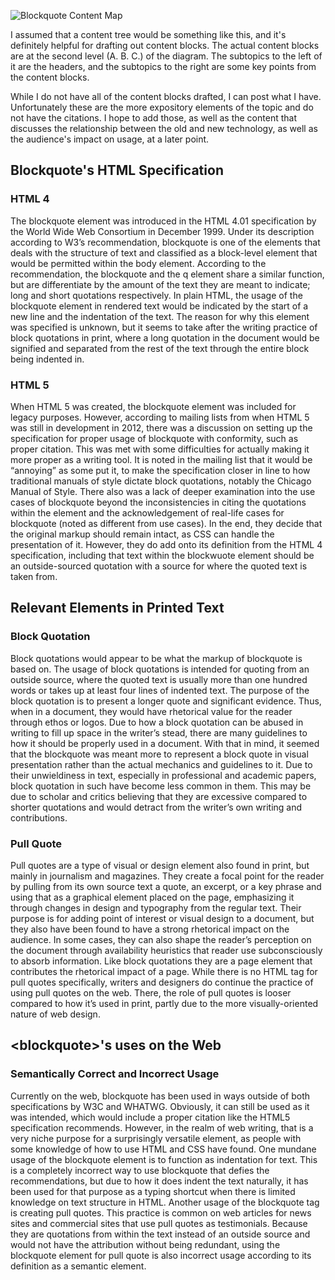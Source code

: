 ![Blockquote Content Map]({{site.baseurl}}/http://i.imgur.com/fEfZm1s.png)

I assumed that a content tree would be something like this, and it's definitely helpful for drafting out content blocks. The actual content blocks are at the second level (A. B. C.) of the diagram. The subtopics to the left of it are the headers, and the subtopics to the right are some key points from the content blocks.

While I do not have all of the content blocks drafted, I can post what I have. Unfortunately these are the more expository elements of the topic and do not have the citations. I hope to add those, as well as the content that discusses the relationship between the old and new technology, as well as the audience's impact on usage, at a later point.

## Blockquote's HTML Specification
### HTML 4
The blockquote element was introduced in the HTML 4.01 specification by the World Wide Web Consortium in December 1999. Under its description according to W3’s recommendation, blockquote is one of the elements that deals with the structure of text and classified as a block-level element that would be permitted within the body element. According to the recommendation, the blockquote and the q element share a similar function, but are differentiate by the amount of the text they are meant to indicate; long and short quotations respectively. In plain HTML, the usage of the blockquote element in rendered text would be indicated by the start of a new line and the indentation of the text. The reason for why this element was specified is unknown, but it seems to take after the writing practice of block quotations in print, where a long quotation in the document would be signified and separated from the rest of the text through the entire block being indented in.
### HTML 5
When HTML 5 was created, the blockquote element was included for legacy purposes. However, according to mailing lists from when HTML 5 was still in development in 2012, there was a discussion on setting up the specification for proper usage of blockquote with conformity, such as proper citation. This was met with some difficulties for actually making it more proper as a writing tool. It is noted in the mailing list that it would be “annoying” as some put it, to make the specification closer in line to how traditional manuals of style dictate block quotations, notably the Chicago Manual of Style. There also was a lack of deeper examination into the use cases of blockquote beyond the inconsistencies in citing the quotations within the element and the acknowledgement of real-life cases for blockquote (noted as different from use cases). In the end, they decide that the original markup should remain intact, as CSS can handle the presentation of it. However, they do add onto its definition from the HTML 4 specification, including that text within the blockwuote element should be an outside-sourced quotation with a source for where the quoted text is taken from.

## Relevant Elements in Printed Text
### Block Quotation
Block quotations would appear to be what the markup of blockquote is based on. The usage of block quotations is intended for quoting from an outside source, where the quoted text is usually more than one hundred words or takes up at least four lines of indented text. The purpose of the block quotation is to present a longer quote and significant evidence. Thus, when in a document, they would have rhetorical value for the reader through ethos or logos. Due to how a block quotation can be abused in writing to fill up space in the writer’s stead, there are many guidelines to how it should be properly used in a document. With that in mind, it seemed that the blockquote was meant more to represent a block quote in visual presentation rather than the actual mechanics and guidelines to it. Due to their unwieldiness in text, especially in professional and academic papers, block quotation in such have become less common in them. This may be due to scholar and critics believing that they are excessive compared to shorter quotations and would detract from the writer’s own writing and contributions.
### Pull Quote
Pull quotes are a type of visual or design element also found in print, but mainly in journalism and magazines. They create a focal point for the reader by pulling from its own source text a quote, an excerpt, or a key phrase and using that as a graphical element placed on the page, emphasizing it through changes in design and typography from the regular text. Their purpose is for adding point of interest or visual design to a document, but they also have been found to have a strong rhetorical impact on the audience. In some cases, they can also shape the reader’s perception on the document through availability heuristics that reader use subconsciously to absorb information. Like block quotations they are a page element that contributes the rhetorical impact of a page. While there is no HTML tag for pull quotes specifically, writers and designers do continue the practice of using pull quotes on the web. There, the role of pull quotes is looser compared to how it’s used in print, partly due to the more visually-oriented nature of web design.

## &lt;blockquote&gt;'s uses on the Web
### Semantically Correct and Incorrect Usage
Currently on the web, blockquote has been used in ways outside of both specifications by W3C and WHATWG. Obviously, it can still be used as it was intended, which would include a proper citation like the HTML5 specification recommends. However, in the realm of web writing, that is a very niche purpose for a surprisingly versatile element, as people with some knowledge of how to use HTML and CSS have found. One mundane usage of the blockquote element is to function as indentation for text. This is a completely incorrect way to use blockquote that defies the recommendations, but due to how it does indent the text naturally, it has been used for that purpose as a typing shortcut when there is limited knowledge on text structure in HTML. Another usage of the blockquote tag is creating pull quotes. This practice is common on web articles for news sites and commercial sites that use pull quotes as testimonials. Because they are quotations from within the text instead of an outside source and would not have the attribution without being redundant, using the blockquote element for pull quote is also incorrect usage according to its definition as a semantic element.